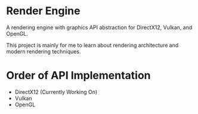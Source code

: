 
# Render Engine

A rendering engine with graphics API abstraction for DirectX12, Vulkan, and OpenGL.

This project is mainly for me to learn about rendering architecture and modern rendering techniques.

# Order of API Implementation

- DirectX12 (Currently Working On)
- Vulkan
- OpenGL

